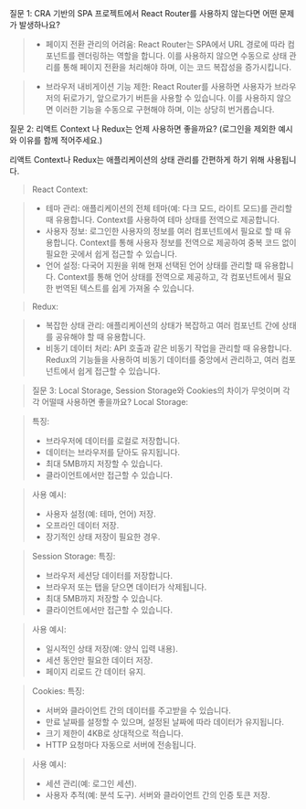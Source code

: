 질문 1: CRA 기반의 SPA 프로젝트에서 React Router를 사용하지 않는다면 어떤 문제가 발생하나요?

>- 페이지 전환 관리의 어려움: React Router는 SPA에서 URL 경로에 따라 컴포넌트를 렌더링하는 역할을 합니다. 이를 사용하지 않으면 수동으로 상태 관리를 통해 페이지 전환을 처리해야 하며, 이는 코드 복잡성을 증가시킵니다.

>- 브라우저 내비게이션 기능 제한: React Router를 사용하면 사용자가 브라우저의 뒤로가기, 앞으로가기 버튼을 사용할 수 있습니다. 이를 사용하지 않으면 이러한 기능을 수동으로 구현해야 하며, 이는 상당히 번거롭습니다.


질문 2: 리액트 Context 나 Redux는 언제 사용하면 좋을까요? (로그인을 제외한 예시와 이유를 함께 적어주세요.)

리액트 Context나 Redux는 애플리케이션의 상태 관리를 간편하게 하기 위해 사용됩니다.

> React Context:

>- 테마 관리: 애플리케이션의 전체 테마(예: 다크 모드, 라이트 모드)를 관리할 때 유용합니다. Context를 사용하여 테마 상태를 전역으로 제공합니다.
>- 사용자 정보: 로그인한 사용자의 정보를 여러 컴포넌트에서 필요로 할 때 유용합니다. Context를 통해 사용자 정보를 전역으로 제공하여 중복 코드 없이 필요한 곳에서 쉽게 접근할 수 있습니다.
>- 언어 설정: 다국어 지원을 위해 현재 선택된 언어 상태를 관리할 때 유용합니다. Context를 통해 언어 상태를 전역으로 제공하고, 각 컴포넌트에서 필요한 번역된 텍스트를 쉽게 가져올 수 있습니다.

> Redux:

>- 복잡한 상태 관리: 애플리케이션의 상태가 복잡하고 여러 컴포넌트 간에 상태를 공유해야 할 때 유용합니다.
>- 비동기 데이터 처리: API 호출과 같은 비동기 작업을 관리할 때 유용합니다. Redux의 기능들을 사용하여 비동기 데이터를 중앙에서 관리하고, 여러 컴포넌트에서 쉽게 접근할 수 있습니다.


> 질문 3: Local Storage, Session Storage와 Cookies의 차이가 무엇이며 각각 어떨때 사용하면 좋을까요?
> Local Storage:

> 특징:
>- 브라우저에 데이터를 로컬로 저장합니다.
>- 데이터는 브라우저를 닫아도 유지됩니다.
>- 최대 5MB까지 저장할 수 있습니다.
>- 클라이언트에서만 접근할 수 있습니다.

> 사용 예시:
>- 사용자 설정(예: 테마, 언어) 저장.
>- 오프라인 데이터 저장.
>- 장기적인 상태 저장이 필요한 경우.

> Session Storage:
> 특징:
>- 브라우저 세션당 데이터를 저장합니다.
>- 브라우저 또는 탭을 닫으면 데이터가 삭제됩니다.
>- 최대 5MB까지 저장할 수 있습니다.
>- 클라이언트에서만 접근할 수 있습니다.

> 사용 예시:
>- 일시적인 상태 저장(예: 양식 입력 내용).
>- 세션 동안만 필요한 데이터 저장.
>- 페이지 리로드 간 데이터 유지.

> Cookies:
> 특징:
>- 서버와 클라이언트 간의 데이터를 주고받을 수 있습니다.
>- 만료 날짜를 설정할 수 있으며, 설정된 날짜에 따라 데이터가 유지됩니다.
>- 크기 제한이 4KB로 상대적으로 적습니다.
>- HTTP 요청마다 자동으로 서버에 전송됩니다.

> 사용 예시:
>- 세션 관리(예: 로그인 세션).
>- 사용자 추적(예: 분석 도구).
서버와 클라이언트 간의 인증 토큰 저장.
